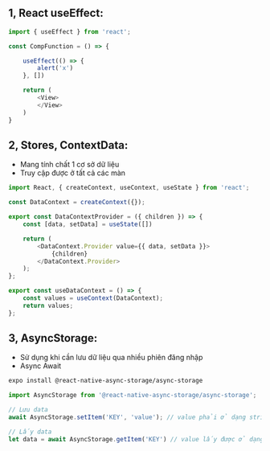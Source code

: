 
## 1, React useEffect:

```javascript
import { useEffect } from 'react';

const CompFunction = () => {

    useEffect(() => {
        alert('x')
    }, [])

    return (
        <View>
        </View>
    )
}
```

## 2, Stores, ContextData:
- Mang tính chất 1 cơ sở dữ liệu
- Truy cập được ở tất cả các màn 

```javascript
import React, { createContext, useContext, useState } from 'react';

const DataContext = createContext({});

export const DataContextProvider = ({ children }) => {
	const [data, setData] = useState([])

	return (
		<DataContext.Provider value={{ data, setData }}>
			{children}
		</DataContext.Provider>
	);
};

export const useDataContext = () => {
	const values = useContext(DataContext);
	return values;
};

```

## 3, AsyncStorage:
- Sử dụng khi cần lưu dữ liệu qua nhiều phiên đăng nhập
- Async Await 


```bash
expo install @react-native-async-storage/async-storage
```

```javascript
import AsyncStorage from '@react-native-async-storage/async-storage';

// Lưu data
await AsyncStorage.setItem('KEY', 'value'); // value phải ở dạng string

// Lấy data
let data = await AsyncStorage.getItem('KEY') // value lấy được ở dạng string, phải parse ra nếu cần

```